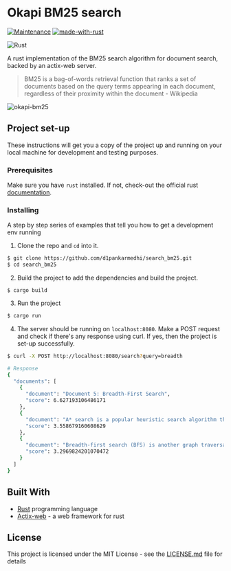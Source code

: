 
# Okapi BM25 search 

[![Maintenance](https://img.shields.io/badge/Maintained%3F-yes-green.svg)](https://GitHub.com/Naereen/StrapDown.js/graphs/commit-activity)
[![made-with-rust](https://img.shields.io/badge/Made%20with-Rust-1f425f.svg)](https://www.rust-lang.org/)


![Rust](https://img.shields.io/badge/rust-%23000000.svg?style=for-the-badge&logo=rust&logoColor=white)


A rust implementation of the BM25 search algorithm for document search, backed by an actix-web server.

> BM25 is a bag-of-words retrieval function that ranks a set of documents based on the query terms appearing in each document, regardless of their proximity within the document - Wikipedia

![okapi-bm25](https://wikimedia.org/api/rest_v1/media/math/render/svg/8624885ce5cd14936807927801f6d29c315d3828)

## Project set-up

These instructions will get you a copy of the project up and running on your local machine for development and testing purposes.

### Prerequisites
Make sure you have `rust` installed. If not, check-out the official rust [documentation](https://www.rust-lang.org/tools/install).

### Installing

A step by step series of examples that tell you how to get a development env running

1. Clone the repo and `cd` into it.

```bash
$ git clone https://github.com/d1pankarmedhi/search_bm25.git
$ cd search_bm25
```

2. Build the project to add the dependencies and build the project.
```
$ cargo build
```

3. Run the project 

```bash
$ cargo run
```

4. The server should be running on `localhost:8080`. Make a POST request and check if there's any response using curl.
If yes, then the project is set-up successfully.
   
```bash 
$ curl -X POST http://localhost:8080/search?query=breadth
```
```bash
# Response
{
  "documents": [
    {
      "document": "Document 5: Breadth-First Search",
      "score": 6.627193106486171
    },
    {
      "document": "A* search is a popular heuristic search algorithm that combines elements of breadth-first search and best-first search. It uses a heuristic function to estimate the cost of reaching the goal from a particular node. A* search intelligently explores the most promising paths first, improving efficiency in finding optimal solutions.",
      "score": 3.558679160608629
    },
    {
      "document": "Breadth-first search (BFS) is another graph traversal algorithm that explores all the vertices of a graph level by level. It starts at a specific vertex and visits all its neighbors before moving to the next level of vertices. BFS is commonly used to find the shortest path between two vertices or to solve puzzles with minimum moves.",
      "score": 3.2969824201070472
    }
  ]
}
```


## Built With

* [Rust](https://www.rust-lang.org/) programming language
* [Actix-web](https://actix.rs/) - a web framework for rust


## License

This project is licensed under the MIT License - see the [LICENSE.md](LICENSE.md) file for details

